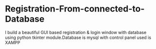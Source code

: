 # Registration-From-connected-to-Database
 I build a beautiful GUI based registration &amp; login window with database using python tkinter module.Database is mysql  with control panel used is XAMPP 
